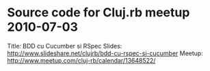 # Source code for Cluj.rb meetup 2010-07-03

Title: BDD cu Cucumber si RSpec
Slides: http://www.slideshare.net/clujrb/bdd-cu-rspec-si-cucumber
Meetup: http://www.meetup.com/cluj-rb/calendar/13648522/
